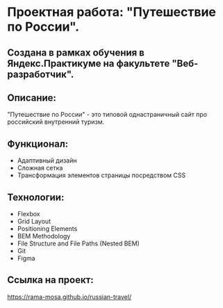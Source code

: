 # Проектная работа: "Путешествие по России". 
## Создана в рамках обучения в Яндекс.Практикуме на факультете "Веб-разработчик".

## Описание:
"Путешествие по России" - это типовой однастраничный сайт про российский внутренний туризм.

## Функционал:
* Адаптивный дизайн
* Сложная сетка
* Трансформация элементов страницы посредством CSS

## Технологии:
* Flexbox
* Grid Layout
* Positioning Elements
* BEM Methodology
* File Structure and File Paths (Nested BEM)
* Git
* Figma

## Ссылка на проект: 
https://rama-mosa.github.io/russian-travel/

